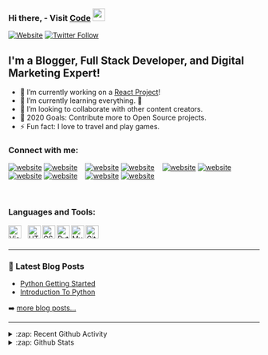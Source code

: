 ### Hi there, - Visit [Code][code] <img src="https://media.giphy.com/media/hvRJCLFzcasrR4ia7z/giphy.gif" width="25px">

[![Website](https://img.shields.io/website?label=satyamaaditya.com&style=for-the-badge&url=https%3A%2F%2Fwww.satyamaaditya.com)](https://www.satyamaaditya.com)
[![Twitter Follow](https://img.shields.io/twitter/follow/Satyam_Aaditya?color=1DA1F2&logo=twitter&style=for-the-badge)](https://twitter.com/satyam_aaditya)

## I'm a Blogger, Full Stack Developer, and Digital Marketing Expert!

- 🔭 I’m currently working on a [React Project][website]!
- 🌱 I’m currently learning everything. 🤣
- 👯 I’m looking to collaborate with other content creators.
- 🥅 2020 Goals: Contribute more to Open Source projects.
- ⚡ Fun fact: I love to travel and play games.


### Connect with me:

[![website](./img/globe-light.svg)](https://SatyamAaditya.com#gh-light-mode-only)
[![website](./img/globe-dark.svg)](https://SatyamAaditya.com#gh-dark-mode-only)
&nbsp;&nbsp;
[![website](./img/youtube-light.svg)](https://youtube.com/@SatyamAaditya#gh-light-mode-only)
[![website](./img/youtube-dark.svg)](https://youtube.com/@SatyamAaditya#gh-dark-mode-only)
&nbsp;&nbsp;
[![website](./img/twitter-light.svg)](https://twitter.com/Satyam_Aaditya#gh-light-mode-only)
[![website](./img/twitter-dark.svg)](https://twitter.com/Satyam_Aaditya#gh-dark-mode-only)
&nbsp;&nbsp;
[![website](./img/linkedin-light.svg)](https://linkedin.com/in/SatyamAaditya#gh-light-mode-only)
[![website](./img/linkedin-dark.svg)](https://linkedin.com/in/SatyamAaditya#gh-dark-mode-only)
&nbsp;&nbsp;
[![website](./img/instagram-light.svg)](https://instagram.com/SatyamAaditya#gh-light-mode-only)
[![website](./img/instagram-dark.svg)](https://instagram.com/SatyamAaditya#gh-dark-mode-only)

<br />

### Languages and Tools:

[<img align="left" alt="Visual Studio Code" width="26px" src="https://cdn.jsdelivr.net/gh/devicons/devicon/icons/vscode/vscode-original.svg" style="padding-right:10px;" />][website]
[<img align="left" alt="HTML5" width="26px" src="https://upload.wikimedia.org/wikipedia/commons/thumb/6/61/HTML5_logo_and_wordmark.svg/512px-HTML5_logo_and_wordmark.svg.png" />][website]
[<img align="left" alt="CSS3" width="26px" src="https://upload.wikimedia.org/wikipedia/commons/thumb/d/d5/CSS3_logo_and_wordmark.svg/1200px-CSS3_logo_and_wordmark.svg.png" />][website]
[<img align="left" alt="Python" width="26px" src="https://cdn3.iconfinder.com/data/icons/logos-and-brands-adobe/512/267_Python-512.png" />][website]
[<img align="left" alt="My SQL" width="26px" src="https://i.pinimg.com/originals/50/f1/58/50f1582a95bdac10f1c3fa295c8b947b.png" />][website]
[<img align="left" alt="Git" width="26px" src="https://www.vectorlogo.zone/logos/git-scm/git-scm-icon.svg" />][website]

<br />
<br />


---

### 📕 Latest Blog Posts

<!-- BLOG-POST-LIST:START -->
- [Python Getting Started](https://blog.satyamaaditya.com/python-getting-started)
- [Introduction To Python](https://blog.satyamaaditya.com/introduction-to-python)
<!-- BLOG-POST-LIST:END -->

➡️ [more blog posts...](https://blog.satyamaaditya.com)

---

<details>
  <summary>:zap: Recent Github Activity</summary>
  
<!--START_SECTION:activity-->
1. 💪 Opened PR [#272](https://github.com/atyant-yadav/Hactoberfest2020/pull/272) in [atyant-yadav/Hactoberfest2020](https://github.com/atyant-yadav/Hactoberfest2020)
<!--END_SECTION:activity-->

</details>

<details>
  <summary>:zap: Github Stats</summary>

  <img align="left" alt="Satyam Aaditya's Github Stats" src="https://github-readme-stats.vercel.app/api?username=SatyamAaditya&show_icons=true&hide_border=true" />

</details>

[website]: https://www.satyamaaditya.com
[code]: https://code.satyamaaditya.com
[twitter]: https://twitter.com/Satyam_Aaditya
[youtube]: https://youtube.com/@SatyamAaditya
[instagram]: https://instagram.com/SatyamAaditya
[linkedin]: https://linkedin.com/in/SatyamAaditya
